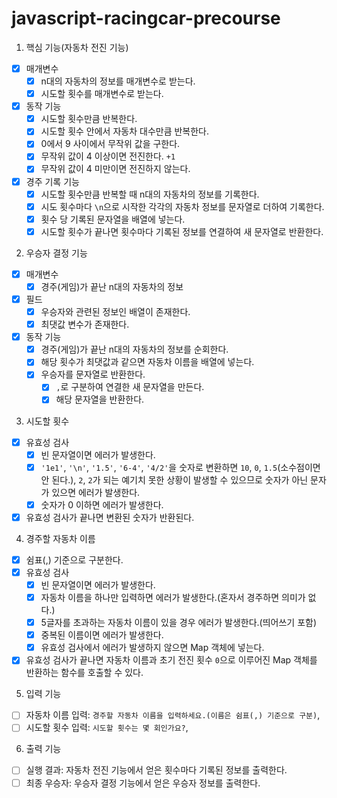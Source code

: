# javascript-racingcar-precourse

1. 핵심 기능(자동차 전진 기능)

- [x] 매개변수
  - [x] n대의 자동차의 정보를 매개변수로 받는다.
  - [x] 시도할 횟수를 매개변수로 받는다.
- [x] 동작 기능
  - [x] 시도할 횟수만큼 반복한다.
  - [x] 시도할 횟수 안에서 자동차 대수만큼 반복한다.
  - [x] 0에서 9 사이에서 무작위 값을 구한다.
  - [x] 무작위 값이 4 이상이면 전진한다. `+1`
  - [x] 무작위 값이 4 미만이면 전진하지 않는다.
- [x] 경주 기록 기능
  - [x] 시도할 횟수만큼 반복할 때 n대의 자동차의 정보를 기록한다.
  - [x] 시도 횟수마다 `\n`으로 시작한 각각의 자동차 정보를 문자열로 더하여 기록한다.
  - [x] 횟수 당 기록된 문자열을 배열에 넣는다.
  - [x] 시도할 횟수가 끝나면 횟수마다 기록된 정보를 연결하여 새 문자열로 반환한다.

2. 우승자 결정 기능

- [x] 매개변수
  - [x] 경주(게임)가 끝난 n대의 자동차의 정보
- [x] 필드
  - [x] 우승자와 관련된 정보인 배열이 존재한다.
  - [x] 최댓값 변수가 존재한다.
- [x] 동작 기능
  - [x] 경주(게임)가 끝난 n대의 자동차의 정보를 순회한다.
  - [x] 해당 횟수가 최댓값과 같으면 자동차 이름을 배열에 넣는다.
  - [x] 우승자를 문자열로 반환한다.
    - [x] `,`로 구분하여 연결한 새 문자열을 만든다.
    - [x] 해당 문자열을 반환한다.

3. 시도할 횟수

- [x] 유효성 검사
  - [x] 빈 문자열이면 에러가 발생한다.
  - [x] `'1e1'`, `'\n'`, `'1.5'`, `'6-4'`, `'4/2'`을 숫자로 변환하면
        `10`, `0`, `1.5`(소수점이면 안 된다.), `2`, `2`가 되는
        예기치 못한 상황이 발생할 수 있으므로 숫자가 아닌 문자가 있으면 에러가 발생한다.
  - [x] 숫자가 0 이하면 에러가 발생한다.
- [x] 유효성 검사가 끝나면 변환된 숫자가 반환된다.

4. 경주할 자동차 이름

- [x] 쉼표(,) 기준으로 구분한다.
- [x] 유효성 검사
  - [x] 빈 문자열이면 에러가 발생한다.
  - [x] 자동차 이름을 하나만 입력하면 에러가 발생한다.(혼자서 경주하면 의미가 없다.)
  - [x] 5글자를 초과하는 자동차 이름이 있을 경우 에러가 발생한다.(띄어쓰기 포함)
  - [x] 중복된 이름이면 에러가 발생한다.
  - [x] 유효성 검사에서 에러가 발생하지 않으면 Map 객체에 넣는다.
- [x] 유효성 검사가 끝나면 자동차 이름과 초기 전진 횟수 `0`으로 이루어진 Map 객체를 반환하는 함수를 호출할 수 있다.

5. 입력 기능

- [ ] 자동차 이름 입력: `경주할 자동차 이름을 입력하세요.(이름은 쉼표(,) 기준으로 구분)`,
- [ ] 시도할 횟수 입력: `시도할 횟수는 몇 회인가요?`,

6. 출력 기능

- [ ] 실행 결과: 자동차 전진 기능에서 얻은 횟수마다 기록된 정보를 출력한다.
- [ ] 최종 우승자: 우승자 결정 기능에서 얻은 우승자 정보를 출력한다.
